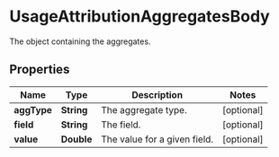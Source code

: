 

# UsageAttributionAggregatesBody

The object containing the aggregates.

## Properties

Name | Type | Description | Notes
------------ | ------------- | ------------- | -------------
**aggType** | **String** | The aggregate type. |  [optional]
**field** | **String** | The field. |  [optional]
**value** | **Double** | The value for a given field. |  [optional]



